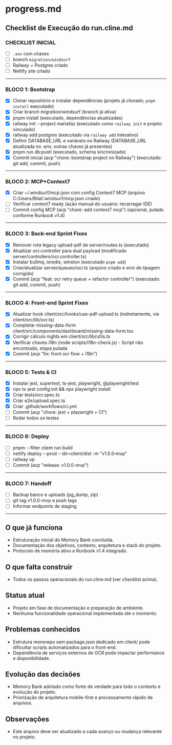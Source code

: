 # progress.md

## Checklist de Execução do run.cline.md

### CHECKLIST INICIAL
- [ ] `.env` com chaves
- [ ] branch `migration/windsurf`
- [ ] Railway + Postgres criado
- [ ] Netlify site criado

---

### BLOCO 1: Bootstrap
- [X] Clonar repositório e instalar dependências (projeto já clonado, `pnpm install` executado)
- [X] Criar branch migration/windsurf (branch já ativa)
- [X] pnpm install (executado, dependências atualizadas)
- [X] railway init --project mariafaz (executado como `railway init` e projeto vinculado)
- [X] railway add postgres (executado via `railway add` interativo)
- [X] Definir DATABASE_URL e variáveis no Railway (DATABASE_URL atualizada no .env, outras chaves já presentes)
- [X] pnpm run db:push (executado, schema sincronizado)
- [X] Commit inicial (acp "chore: bootstrap project on Railway") (executado: git add, commit, push)

---

### BLOCO 2: MCP+Context7
- [X] Criar ~/.windsurf/mcp.json com config Context7 MCP (arquivo C:/Users/Bilal/.windsurf/mcp.json criado)
- [ ] Verificar context7 ready (ação manual do usuário: recarregar IDE)
- [ ] Commit config MCP (acp "chore: add context7 mcp") (opcional, pulado conforme Runbook v1.4)

---

### BLOCO 3: Back-end Sprint Fixes
- [X] Remover rota legacy upload-pdf de server/routes.ts (executado)
- [X] Atualizar ocr.controller para dual payload (modificado server/controllers/ocr.controller.ts)
- [X] Instalar bullmq, ioredis, winston (executado `pnpm add`)
- [X] Criar/atualizar server/queues/ocr.ts (arquivo criado e erro de tipagem corrigido)
- [X] Commit (acp "feat: ocr retry queue + refactor controller") (executado: git add, commit, push)

---

### BLOCO 4: Front-end Sprint Fixes
- [X] Atualizar hook client/src/hooks/use-pdf-upload.ts (indiretamente, via client/src/lib/ocr.ts)
- [X] Completar missing-data-form client/src/components/dashboard/missing-data-form.tsx
- [X] Corrigir cálculo nights em client/src/lib/utils.ts
- [X] Verificar chaves i18n (node scripts/i18n-check.js) - Script não encontrado, etapa pulada
- [X] Commit (acp "fix: front ocr flow + i18n")

---

### BLOCO 5: Tests & CI
- [X] Instalar jest, supertest, ts-jest, playwright, @playwright/test
- [X] npx ts-jest config:init && npx playwright install
- [X] Criar tests/ocr.spec.ts
- [X] Criar e2e/upload.spec.ts
- [X] Criar .github/workflows/ci.yml
- [ ] Commit (acp "chore: jest + playwright + CI")
- [ ] Rodar todos os testes

---

### BLOCO 6: Deploy
- [ ] pnpm --filter client run build
- [ ] netlify deploy --prod --dir=client/dist -m "v1.0.0‑mvp"
- [ ] railway up
- [ ] Commit (acp "release: v1.0.0-mvp")

---

### BLOCO 7: Handoff
- [ ] Backup banco e uploads (pg_dump, zip)
- [ ] git tag v1.0.0-mvp e push tags
- [ ] Informar endpoints de staging

---

## O que já funciona
- Estruturação inicial do Memory Bank concluída.
- Documentação dos objetivos, contexto, arquitetura e stack do projeto.
- Protocolo de memória ativo e Runbook v1.4 integrado.

## O que falta construir
- Todos os passos operacionais do run.cline.md (ver checklist acima).

## Status atual
- Projeto em fase de documentação e preparação de ambiente.
- Nenhuma funcionalidade operacional implementada até o momento.

## Problemas conhecidos
- Estrutura monorepo sem package.json dedicado em client/ pode dificultar scripts automatizados para o front-end.
- Dependência de serviços externos de OCR pode impactar performance e disponibilidade.

## Evolução das decisões
- Memory Bank adotado como fonte de verdade para todo o contexto e evolução do projeto.
- Priorização de arquitetura mobile-first e processamento rápido de arquivos.

## Observações
- Este arquivo deve ser atualizado a cada avanço ou mudança relevante no projeto.
